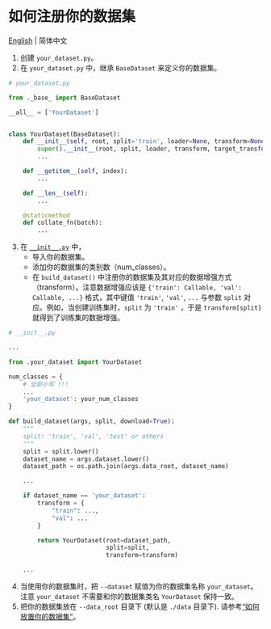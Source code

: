 # 如何注册你的数据集

[English](README.md) | 简体中文

1. 创建 `your_dataset.py`。
2. 在 `your_dataset.py` 中，继承 `BaseDataset` 来定义你的数据集。

```python
# your_dataset.py

from ._base_ import BaseDataset

__all__ = ['YourDataset']


class YourDataset(BaseDataset):
    def __init__(self, root, split='train', loader=None, transform=None, target_transform=None):
        super().__init__(root, split, loader, transform, target_transform)
        ...

    def __getitem__(self, index):
        ...

    def __len__(self):
        ...

    @staticmethod
    def collate_fn(batch):
        ...
```

3. 在 [`__init__.py`](__init__.py) 中，
    - 导入你的数据集。
    - 添加你的数据集的类别数（num_classes）。
    - 在 `build_dataset()`
      中注册你的数据集及其对应的数据增强方式（transform）。注意数据增强应该是 `{'train': Callable, 'val': Callable, ...}`
      格式，其中键值 `'train'`, `'val'`, `...` 与参数 `split` 对应。例如，当创建训练集时，`split` 为 `'train'`
      ，于是 `transform[split]` 就得到了训练集的数据增强。

```python
# __init__.py

...

from .your_dataset import YourDataset

num_classes = {
    # 全部小写 !!!
    ...
    'your_dataset': your_num_classes
}

def build_dataset(args, split, download=True):
    """
    split: 'train', 'val', 'test' or others
    """
    split = split.lower()
    dataset_name = args.dataset.lower()
    dataset_path = os.path.join(args.data_root, dataset_name)

    ...

    if dataset_name == 'your_dataset':
        transform = {
            "train": ...,
            "val": ...
        }

        return YourDataset(root=dataset_path,
                           split=split,
                           transform=transform)

    ...
```

4. 当使用你的数据集时，把 `--dataset` 赋值为你的数据集名称 `your_dataset`。注意 `your_dataset`
   不需要和你的数据集类名 `YourDataset` 保持一致。
5. 把你的数据集放在 `--data_root` 目录下 (默认是 `./data` 目录下).
   请参考[“如何放置你的数据集”](../../data/README_zh-CN.md)。 